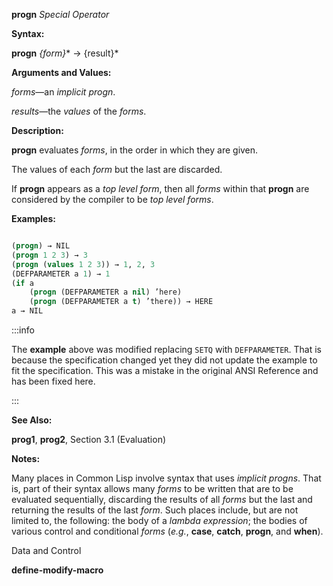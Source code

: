 **progn** *Special Operator* 



**Syntax:** 



**progn** *\{form\}*\* → \{result\}\* 



**Arguments and Values:** 



*forms*—an *implicit progn*. 



*results*—the *values* of the *forms*. 



**Description:** 



**progn** evaluates *forms*, in the order in which they are given. 



The values of each *form* but the last are discarded. 



If **progn** appears as a *top level form*, then all *forms* within that **progn** are considered by the compiler to be *top level forms*. 



**Examples:**
```lisp

(progn) → NIL 
(progn 1 2 3) → 3 
(progn (values 1 2 3)) → 1, 2, 3 
(DEFPARAMETER a 1) → 1 
(if a 
    (progn (DEFPARAMETER a nil) ’here) 
    (progn (DEFPARAMETER a t) ’there)) → HERE 
a → NIL 

```

:::info

The **example** above was modified replacing `SETQ` with `DEFPARAMETER`. That is because the specification changed yet they did not update the example to fit the specification. This was a mistake in the original ANSI Reference and has been fixed here.

:::

**See Also:** 



**prog1**, **prog2**, Section 3.1 (Evaluation) 



**Notes:** 



Many places in Common Lisp involve syntax that uses *implicit progns*. That is, part of their syntax allows many *forms* to be written that are to be evaluated sequentially, discarding the results of all *forms* but the last and returning the results of the last *form*. Such places include, but are not limited to, the following: the body of a *lambda expression*; the bodies of various control and conditional *forms* (*e.g.*, **case**, **catch**, **progn**, and **when**). 



Data and Control 



 



 



**define-modify-macro** 



